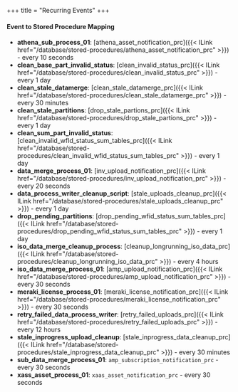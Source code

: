 +++
title = "Recurring Events"
+++

#### Event to Stored Procedure Mapping
- **athena_sub_process_01**: [athena_asset_notification_prc]({{< ILink href="/database/stored-procedures/athena_asset_notification_prc" >}}) - every 10 seconds
- **clean_base_part_invalid_status**: [clean_invalid_status_prc]({{< ILink href="/database/stored-procedures/clean_invalid_status_prc" >}}) - every 1 day
- **clean_stale_datamerge**: [clean_stale_datamerge_prc]({{< ILink href="/database/stored-procedures/clean_stale_datamerge_prc" >}}) - every 30 minutes
- **clean_stale_partitions**: [drop_stale_partions_prc]({{< ILink href="/database/stored-procedures/drop_stale_partions_prc" >}}) - every 1 day
- **clean_sum_part_invalid_status**: [clean_invalid_wfId_status_sum_tables_prc]({{< ILink href="/database/stored-procedures/clean_invalid_wfid_status_sum_tables_prc" >}}) - every 1 day
- **data_merge_process_01**: [inv_upload_notification_prc]({{< ILink href="/database/stored-procedures/inv_upload_notification_prc" >}}) - every 20 seconds
- **data_process_writer_cleanup_script**: [stale_uploads_cleanup_prc]({{< ILink href="/database/stored-procedures/stale_uploads_cleanup_prc" >}}) - every 1 day
- **drop_pending_partitions**: [drop_pending_wfid_status_sum_tables_prc]({{< ILink href="/database/stored-procedures/drop_pending_wfid_status_sum_tables_prc" >}}) - every 1 day
- **iso_data_merge_cleanup_process**: [cleanup_longrunning_iso_data_prc]({{< ILink href="/database/stored-procedures/cleanup_longrunning_iso_data_prc" >}}) - every 4 hours
- **iso_data_merge_process_01**: [amp_upload_notification_prc]({{< ILink href="/database/stored-procedures/amp_upload_notification_prc" >}}) - every 30 seconds
- **meraki_license_process_01**: [meraki_license_notification_prc]({{< ILink href="/database/stored-procedures/meraki_license_notification_prc" >}}) - every 30 seconds
- **retry_failed_data_process_writer**: [retry_failed_uploads_prc]({{< ILink href="/database/stored-procedures/retry_failed_uploads_prc" >}}) - every 12 hours
- **stale_inprogress_upload_cleanup**: [stale_inprogress_data_cleanup_prc]({{< ILink href="/database/stored-procedures/stale_inprogress_data_cleanup_prc" >}}) - every 30 minutes
- **sub_data_merge_process_01**: `amp_subscription_notification_prc` - every 30 seconds
- **xass_asset_process_01**: `xaas_asset_notification_prc` - every 30 seconds

